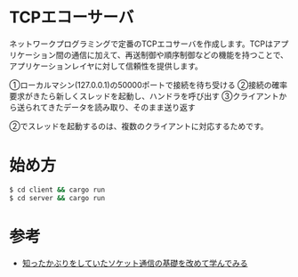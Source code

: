 # TCPエコーサーバ

ネットワークプログラミングで定番のTCPエコサーバを作成します。TCPはアプリケーション間の通信に加えて、再送制御や順序制御などの機能を持つことで、アプリケーションレイヤに対して信頼性を提供します。

①ローカルマシン(127.0.0.1)の50000ポートで接続を待ち受ける
②接続の確率要求がきたら新しくスレッドを起動し、ハンドラを呼び出す
③クライアントから送られてきたデータを読み取り、そのまま送り返す

②でスレッドを起動するのは、複数のクライアントに対応するためです。

# 始め方

```bash
$ cd client && cargo run
$ cd server && cargo run
```

# 参考

- [知ったかぶりをしていたソケット通信の基礎を改めて学んでみる](https://qiita.com/megadreams14/items/32a3eed4661e55419e1c)